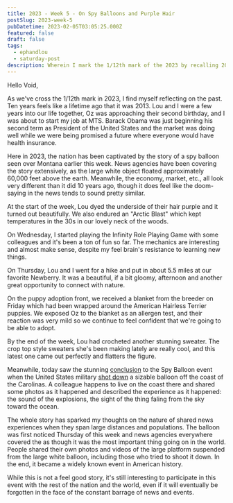 ```yaml
---
title: 2023 - Week 5 - On Spy Balloons and Purple Hair
postSlug: 2023-week-5
pubDatetime: 2023-02-05T03:05:25.000Z
featured: false
draft: false
tags:
  - ephandlou
  - saturday-post
description: Wherein I mark the 1/12th mark of the 2023 by recalling 2013, talk about the "spy balloon" over Montana, Lou dying their hair purple, we got a blanket for an allergen test for Oz, Lou crocheted some stuff, the spy balloon was shot down over the ocean of the Carolinas.
---
```


Hello Void,

As we've cross the 1/12th mark in 2023, I find myself reflecting on the past. Ten years feels like a lifetime ago that it was 2013. Lou and I were a few years into our life together, Oz was approaching their second birthday, and I was about to start my job at MTS. Barack Obama was just beginning his second term as President of the United States and the market was doing well while we were being promised a future where everyone would have health insurance.

Here in 2023, the nation has been captivated by the story of a spy balloon seen over Montana earlier this week. News agencies have been covering the story extensively, as the large white object floated approximately 60,000 feet above the earth. Meanwhile, the economy, market, etc., all look very different than it did 10 years ago, though it does feel like the doom-saying in the news tends to sound pretty similar.

At the start of the week, Lou dyed the underside of their hair purple and it turned out beautifully. We also endured an "Arctic Blast" which kept temperatures in the 30s in our lovely neck of the woods.

On Wednesday, I started playing the Infinity Role Playing Game with some colleagues and it's been a ton of fun so far. The mechanics are interesting and almost make sense, despite my feel brain's resistance to learning new things.

On Thursday, Lou and I went for a hike and put in about 5.5 miles at our favorite Newberry. It was a beautiful, if a bit gloomy, afternoon and another great opportunity to connect with nature.

On the puppy adoption front, we received a blanket from the breeder on Friday which had been wrapped around the American Hairless Terrier puppies. We exposed Oz to the blanket as an allergen test, and their reaction was very mild so we continue to feel confident that we're going to be able to adopt.

By the end of the week, Lou had crocheted another stunning sweater. The crop top style sweaters she's been making lately are really cool, and this latest one came out perfectly and flatters the figure.

Meanwhile, today saw the stunning [conclusion](https://apnews.com/article/politics-united-states-government-antony-blinken-china-b1b03193b7abeb7bbeca169bbc7c2c53) to the Spy Balloon event when the United States military [shot down](https://youtu.be/U6G1rCj3zac) a sizable balloon off the coast of the Carolinas. A colleague happens to live on the coast there and shared some photos as it happened and described the experience as it happened: the sound of the explosions, the sight of the thing faling from the sky toward the ocean.

The whole story has sparked my thoughts on the nature of shared news experiences when they span large distances and populations. The balloon was first noticed Thursday of this week and news agencies everywhere covered the as though it was the most important thing going on in the world. People shared their own photos and videos of the large platform suspended from the large white balloon, including those who tried to shoot it down. In the end, it became a widely known event in American history.

While this is not a feel good story, it's still interesting to participate in this event with the rest of the nation and the world, even if it will eventually be forgotten in the face of the constant barrage of news and events.
